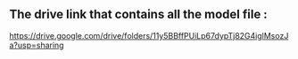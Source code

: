 ## The drive link that contains all the model file :

https://drive.google.com/drive/folders/11y5BBffPUiLp67dypTj82G4iglMsozJa?usp=sharing
